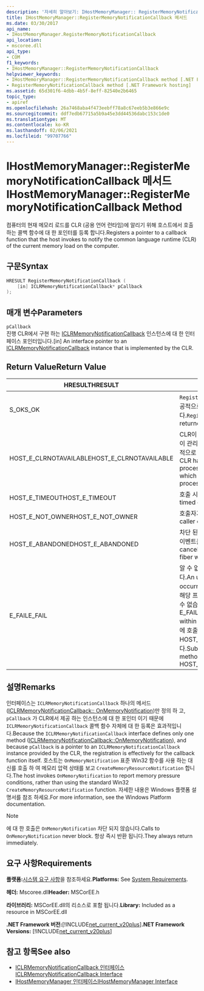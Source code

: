 ```yaml
---
description: '자세히 알아보기: IHostMemoryManager:: RegisterMemoryNotificationCallback 메서드'
title: IHostMemoryManager::RegisterMemoryNotificationCallback 메서드
ms.date: 03/30/2017
api_name:
- IHostMemoryManager.RegisterMemoryNotificationCallback
api_location:
- mscoree.dll
api_type:
- COM
f1_keywords:
- IHostMemoryManager::RegisterMemoryNotificationCallback
helpviewer_keywords:
- IHostMemoryManager::RegisterMemoryNotificationCallback method [.NET Framework hosting]
- RegisterMemoryNotificationCallback method [.NET Framework hosting]
ms.assetid: 65d301f6-4dbb-4b5f-8eff-82540e2b6465
topic_type:
- apiref
ms.openlocfilehash: 26a7468aba4f473eebff78a8c67eeb5b3e866e9c
ms.sourcegitcommit: ddf7edb67715a5b9a45e3dd44536dabc153c1de0
ms.translationtype: MT
ms.contentlocale: ko-KR
ms.lasthandoff: 02/06/2021
ms.locfileid: "99707766"
---
```

# <a name="ihostmemorymanagerregistermemorynotificationcallback-method"></a><span data-ttu-id="528f2-103">IHostMemoryManager::RegisterMemoryNotificationCallback 메서드</span><span class="sxs-lookup"><span data-stu-id="528f2-103">IHostMemoryManager::RegisterMemoryNotificationCallback Method</span></span>

<span data-ttu-id="528f2-104">컴퓨터의 현재 메모리 로드를 CLR (공용 언어 런타임)에 알리기 위해 호스트에서 호출 하는 콜백 함수에 대 한 포인터를 등록 합니다.</span><span class="sxs-lookup"><span data-stu-id="528f2-104">Registers a pointer to a callback function that the host invokes to notify the common language runtime (CLR) of the current memory load on the computer.</span></span>  
  
## <a name="syntax"></a><span data-ttu-id="528f2-105">구문</span><span class="sxs-lookup"><span data-stu-id="528f2-105">Syntax</span></span>  
  
```cpp  
HRESULT RegisterMemoryNotificationCallback (  
    [in] ICLRMemoryNotificationCallback* pCallback  
);  
```  
  
## <a name="parameters"></a><span data-ttu-id="528f2-106">매개 변수</span><span class="sxs-lookup"><span data-stu-id="528f2-106">Parameters</span></span>  

 `pCallback`  
 <span data-ttu-id="528f2-107">진행 CLR에서 구현 하는 [ICLRMemoryNotificationCallback](iclrmemorynotificationcallback-interface.md) 인스턴스에 대 한 인터페이스 포인터입니다.</span><span class="sxs-lookup"><span data-stu-id="528f2-107">[in] An interface pointer to an [ICLRMemoryNotificationCallback](iclrmemorynotificationcallback-interface.md) instance that is implemented by the CLR.</span></span>  
  
## <a name="return-value"></a><span data-ttu-id="528f2-108">Return Value</span><span class="sxs-lookup"><span data-stu-id="528f2-108">Return Value</span></span>  
  
|<span data-ttu-id="528f2-109">HRESULT</span><span class="sxs-lookup"><span data-stu-id="528f2-109">HRESULT</span></span>|<span data-ttu-id="528f2-110">설명</span><span class="sxs-lookup"><span data-stu-id="528f2-110">Description</span></span>|  
|-------------|-----------------|  
|<span data-ttu-id="528f2-111">S_OK</span><span class="sxs-lookup"><span data-stu-id="528f2-111">S_OK</span></span>|<span data-ttu-id="528f2-112">`RegisterMemoryNotificationCallback` 성공적으로 반환 되었습니다.</span><span class="sxs-lookup"><span data-stu-id="528f2-112">`RegisterMemoryNotificationCallback` returned successfully.</span></span>|  
|<span data-ttu-id="528f2-113">HOST_E_CLRNOTAVAILABLE</span><span class="sxs-lookup"><span data-stu-id="528f2-113">HOST_E_CLRNOTAVAILABLE</span></span>|<span data-ttu-id="528f2-114">CLR이 프로세스에 로드 되지 않았거나 CLR이 관리 코드를 실행할 수 없거나 호출을 성공적으로 처리할 수 없는 상태에 있습니다.</span><span class="sxs-lookup"><span data-stu-id="528f2-114">The CLR has not been loaded into a process, or the CLR is in a state in which it cannot run managed code or process the call successfully.</span></span>|  
|<span data-ttu-id="528f2-115">HOST_E_TIMEOUT</span><span class="sxs-lookup"><span data-stu-id="528f2-115">HOST_E_TIMEOUT</span></span>|<span data-ttu-id="528f2-116">호출 시간이 초과 되었습니다.</span><span class="sxs-lookup"><span data-stu-id="528f2-116">The call timed out.</span></span>|  
|<span data-ttu-id="528f2-117">HOST_E_NOT_OWNER</span><span class="sxs-lookup"><span data-stu-id="528f2-117">HOST_E_NOT_OWNER</span></span>|<span data-ttu-id="528f2-118">호출자가 잠금을 소유 하지 않습니다.</span><span class="sxs-lookup"><span data-stu-id="528f2-118">The caller does not own the lock.</span></span>|  
|<span data-ttu-id="528f2-119">HOST_E_ABANDONED</span><span class="sxs-lookup"><span data-stu-id="528f2-119">HOST_E_ABANDONED</span></span>|<span data-ttu-id="528f2-120">차단 된 스레드나 파이버에서 대기 하는 동안 이벤트를 취소 했습니다.</span><span class="sxs-lookup"><span data-stu-id="528f2-120">An event was canceled while a blocked thread or fiber was waiting on it.</span></span>|  
|<span data-ttu-id="528f2-121">E_FAIL</span><span class="sxs-lookup"><span data-stu-id="528f2-121">E_FAIL</span></span>|<span data-ttu-id="528f2-122">알 수 없는 치명적인 오류가 발생 했습니다.</span><span class="sxs-lookup"><span data-stu-id="528f2-122">An unknown catastrophic failure occurred.</span></span> <span data-ttu-id="528f2-123">메서드가 E_FAIL 반환 하는 경우 해당 프로세스 내에서 더 이상 CLR을 사용할 수 없습니다.</span><span class="sxs-lookup"><span data-stu-id="528f2-123">When a method returns E_FAIL, the CLR is no longer usable within the process.</span></span> <span data-ttu-id="528f2-124">호스팅 메서드를 이후에 호출 하면 HOST_E_CLRNOTAVAILABLE 반환 됩니다.</span><span class="sxs-lookup"><span data-stu-id="528f2-124">Subsequent calls to hosting methods return HOST_E_CLRNOTAVAILABLE.</span></span>|  
  
## <a name="remarks"></a><span data-ttu-id="528f2-125">설명</span><span class="sxs-lookup"><span data-stu-id="528f2-125">Remarks</span></span>  

 <span data-ttu-id="528f2-126">인터페이스는 `ICLRMemoryNotificationCallback` 하나의 메서드 ([ICLRMemoryNotificationCallback:: OnMemoryNotification](iclrmemorynotificationcallback-onmemorynotification-method.md))만 정의 하 고, `pCallback` 가 CLR에서 제공 하는 인스턴스에 대 한 포인터 이기 때문에 `ICLRMemoryNotificationCallback` 콜백 함수 자체에 대 한 등록은 효과적입니다.</span><span class="sxs-lookup"><span data-stu-id="528f2-126">Because the `ICLRMemoryNotificationCallback` interface defines only one method ([ICLRMemoryNotificationCallback::OnMemoryNotification](iclrmemorynotificationcallback-onmemorynotification-method.md)), and because `pCallback` is a pointer to an `ICLRMemoryNotificationCallback` instance provided by the CLR, the registration is effectively for the callback function itself.</span></span> <span data-ttu-id="528f2-127">호스트는 `OnMemoryNotification` 표준 Win32 함수를 사용 하는 대신를 호출 하 여 메모리 압력 상태를 보고 `CreateMemoryResourceNotification` 합니다.</span><span class="sxs-lookup"><span data-stu-id="528f2-127">The host invokes `OnMemoryNotification` to report memory pressure conditions, rather than using the standard Win32 `CreateMemoryResourceNotification` function.</span></span> <span data-ttu-id="528f2-128">자세한 내용은 Windows 플랫폼 설명서를 참조 하세요.</span><span class="sxs-lookup"><span data-stu-id="528f2-128">For more information, see the Windows Platform documentation.</span></span>  
  
> [!NOTE]
> <span data-ttu-id="528f2-129">에 대 한 호출은 `OnMemoryNotification` 차단 되지 않습니다.</span><span class="sxs-lookup"><span data-stu-id="528f2-129">Calls to `OnMemoryNotification` never block.</span></span> <span data-ttu-id="528f2-130">항상 즉시 반환 됩니다.</span><span class="sxs-lookup"><span data-stu-id="528f2-130">They always return immediately.</span></span>  
  
## <a name="requirements"></a><span data-ttu-id="528f2-131">요구 사항</span><span class="sxs-lookup"><span data-stu-id="528f2-131">Requirements</span></span>  

 <span data-ttu-id="528f2-132">**플랫폼:**[시스템 요구 사항](../../get-started/system-requirements.md)을 참조하세요.</span><span class="sxs-lookup"><span data-stu-id="528f2-132">**Platforms:** See [System Requirements](../../get-started/system-requirements.md).</span></span>  
  
 <span data-ttu-id="528f2-133">**헤더:** Mscoree.dll</span><span class="sxs-lookup"><span data-stu-id="528f2-133">**Header:** MSCorEE.h</span></span>  
  
 <span data-ttu-id="528f2-134">**라이브러리:** MSCorEE.dll의 리소스로 포함 됩니다.</span><span class="sxs-lookup"><span data-stu-id="528f2-134">**Library:** Included as a resource in MSCorEE.dll</span></span>  
  
 <span data-ttu-id="528f2-135">**.NET Framework 버전:**[!INCLUDE[net_current_v20plus](../../../../includes/net-current-v20plus-md.md)]</span><span class="sxs-lookup"><span data-stu-id="528f2-135">**.NET Framework Versions:** [!INCLUDE[net_current_v20plus](../../../../includes/net-current-v20plus-md.md)]</span></span>  
  
## <a name="see-also"></a><span data-ttu-id="528f2-136">참고 항목</span><span class="sxs-lookup"><span data-stu-id="528f2-136">See also</span></span>

- [<span data-ttu-id="528f2-137">ICLRMemoryNotificationCallback 인터페이스</span><span class="sxs-lookup"><span data-stu-id="528f2-137">ICLRMemoryNotificationCallback Interface</span></span>](iclrmemorynotificationcallback-interface.md)
- [<span data-ttu-id="528f2-138">IHostMemoryManager 인터페이스</span><span class="sxs-lookup"><span data-stu-id="528f2-138">IHostMemoryManager Interface</span></span>](ihostmemorymanager-interface.md)
